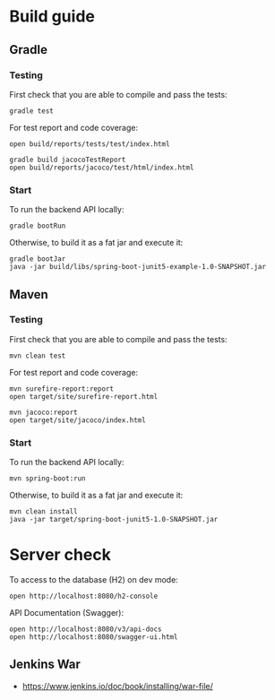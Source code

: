 # Build guide
## Gradle

### Testing
First check that you are able to compile and pass the tests:
```
gradle test
```

For test report and code coverage: 

```
open build/reports/tests/test/index.html

gradle build jacocoTestReport
open build/reports/jacoco/test/html/index.html
```

### Start

To run the backend API locally: 

```
gradle bootRun
```

Otherwise, to build it as a fat jar and execute it:

```
gradle bootJar
java -jar build/libs/spring-boot-junit5-example-1.0-SNAPSHOT.jar
```

## Maven

### Testing
First check that you are able to compile and pass the tests:
```
mvn clean test
```

For test report and code coverage: 

```
mvn surefire-report:report
open target/site/surefire-report.html

mvn jacoco:report
open target/site/jacoco/index.html
```

### Start

To run the backend API locally: 

```
mvn spring-boot:run
```

Otherwise, to build it as a fat jar and execute it:

```
mvn clean install 
java -jar target/spring-boot-junit5-1.0-SNAPSHOT.jar
```

# Server check

To access to the database (H2) on dev mode:

```
open http://localhost:8080/h2-console 
```

API Documentation (Swagger): 

```
open http://localhost:8080/v3/api-docs
open http://localhost:8080/swagger-ui.html
```
## Jenkins War
- https://www.jenkins.io/doc/book/installing/war-file/
